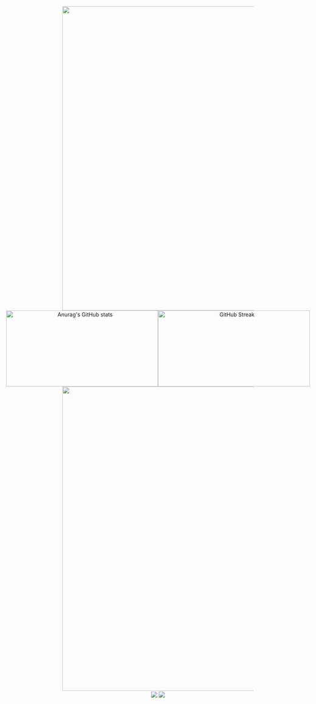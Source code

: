<!--
## Hi there 👋

**jasonhejiahuan/jasonhejiahuan** is a ✨ _special_ ✨ repository because its `README.md` (this file) appears on your GitHub profile.

Here are some ideas to get you started:

- 🔭 I’m currently working on ...
- 🌱 I’m currently learning ...
- 👯 I’m looking to collaborate on ...
- 🤔 I’m looking for help with ...
- 💬 Ask me about ...
- 📫 How to reach me: ...
- 😄 Pronouns: ...
- ⚡ Fun fact: ...
-->

<div align="center">
  <img src="https://capsule-render.vercel.app/api?type=waving&color=timeGradient&height=300&&section=header&text=Hi%20there%20👋&fontSize=90&fontAlign=50&fontAlignY=30&desc=jasonhejiahuan&descAlign=50&descSize=30&descAlignY=60&animation=twinkling" width="800" />

  <div style="display: flex; justify-content: center; align-items: flex-start;">
    <a href="https://github.com/anuraghazra/github-readme-stats">
      <img src="https://github-readme-stats.vercel.app/api?username=jasonhejiahuan" alt="Anurag's GitHub stats" width="400" height="200"/>
    </a>
    <a href="https://git.io/streak-stats">
      <img src="https://streak-stats.demolab.com?user=jasonhejiahuan&mode=weekly" alt="GitHub Streak" width="400" height="200"/>
    </a>
  </div>

  <img width="800" src="https://github-readme-activity-graph.vercel.app/graph?username=jasonhejiahuan&theme=github-compact&hide_border=true&area=true" />
  <img align="center" src="https://github-readme-stats.vercel.app/api/wakatime?username=jasonhejiahuan&theme=transparent&hide_border=true&layout=compact&langs_count=22" />
  
<img align="center" src="https://github-readme-stats.vercel.app/api/top-langs/?username=jasonhejiahuan&theme=transparent&hide_border=true&layout=donut-vertical&langs_count=6" />
</div>
